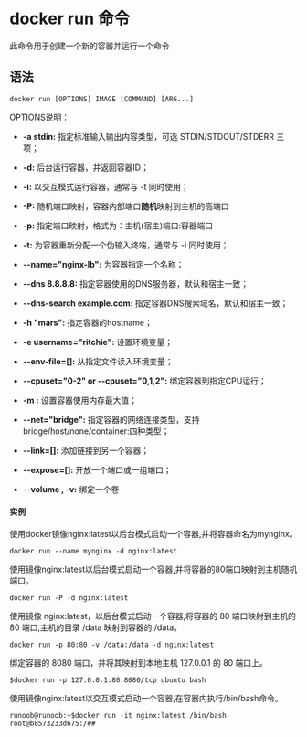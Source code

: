 # docker run 命令

此命令用于创建一个新的容器并运行一个命令

## 语法

~~~
docker run [OPTIONS] IMAGE [COMMAND] [ARG...]
~~~

OPTIONS说明：

*   **\-a stdin:** 指定标准输入输出内容类型，可选 STDIN/STDOUT/STDERR 三项；
    
*   **\-d:** 后台运行容器，并返回容器ID；
    
*   **\-i:** 以交互模式运行容器，通常与 -t 同时使用；
    
*   **\-P:** 随机端口映射，容器内部端口**随机**映射到主机的高端口
    
*   **\-p:** 指定端口映射，格式为：主机(宿主)端口:容器端口
    
*   **\-t:** 为容器重新分配一个伪输入终端，通常与 -i 同时使用；
    
*   **\--name="nginx-lb":** 为容器指定一个名称；
    
*   **\--dns 8.8.8.8:** 指定容器使用的DNS服务器，默认和宿主一致；
    
*   **\--dns-search example.com:** 指定容器DNS搜索域名，默认和宿主一致；
    
*   **\-h "mars":** 指定容器的hostname；
    
*   **\-e username="ritchie":** 设置环境变量；
    
*   **\--env-file=\[\]:** 从指定文件读入环境变量；
    
*   **\--cpuset="0-2" or --cpuset="0,1,2":** 绑定容器到指定CPU运行；
    
*   **\-m :** 设置容器使用内存最大值；
    
*   **\--net="bridge":** 指定容器的网络连接类型，支持 bridge/host/none/container:四种类型；
    
*   **\--link=\[\]:** 添加链接到另一个容器；
    
*   **\--expose=\[\]:** 开放一个端口或一组端口；
    
*   **\--volume , -v:** 绑定一个卷
    

#### 实例

使用docker镜像nginx:latest以后台模式启动一个容器,并将容器命名为mynginx。

~~~
docker run --name mynginx -d nginx:latest
~~~

使用镜像nginx:latest以后台模式启动一个容器,并将容器的80端口映射到主机随机端口。

~~~
docker run -P -d nginx:latest
~~~

使用镜像 nginx:latest，以后台模式启动一个容器,将容器的 80 端口映射到主机的 80 端口,主机的目录 /data 映射到容器的 /data。

~~~
docker run -p 80:80 -v /data:/data -d nginx:latest
~~~

绑定容器的 8080 端口，并将其映射到本地主机 127.0.0.1 的 80 端口上。

~~~
$docker run -p 127.0.0.1:80:8080/tcp ubuntu bash
~~~

使用镜像nginx:latest以交互模式启动一个容器,在容器内执行/bin/bash命令。

~~~
runoob@runoob:~$docker run -it nginx:latest /bin/bash
root@b8573233d675:/## 
~~~